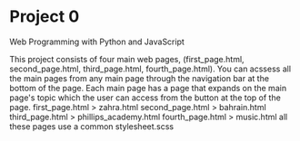 # Project 0

Web Programming with Python and JavaScript


This project consists of four main web pages, (first_page.html, second_page.html, third_page.html, fourth_page.html). You can acssess all the main pages from any main page through the navigation bar at the bottom of the page. Each main page has a page that expands on the main page's topic which the user can access from the button at the top of the page. 
first_page.html > zahra.html
second_page.html > bahrain.html
third_page.html > phillips_academy.html
fourth_page.html > music.html
all these pages use a common stylesheet.scss
